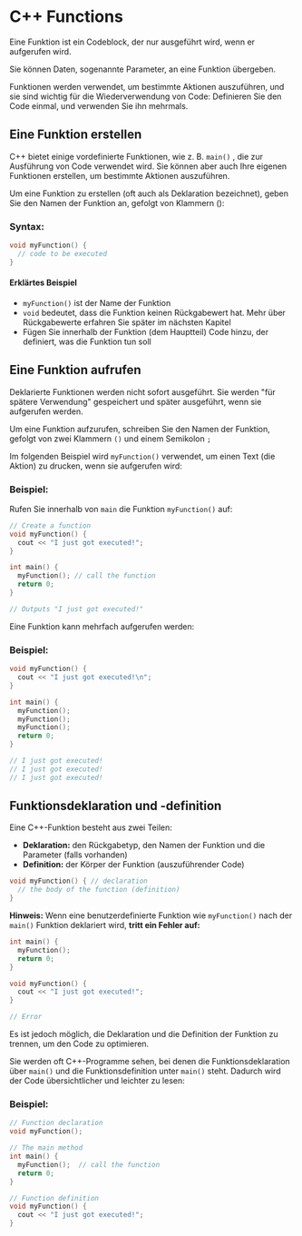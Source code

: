 # C++ Functions
Eine Funktion ist ein Codeblock, der nur ausgeführt wird, wenn er aufgerufen wird.

Sie können Daten, sogenannte Parameter, an eine Funktion übergeben.

Funktionen werden verwendet, um bestimmte Aktionen auszuführen, und sie sind wichtig für die Wiederverwendung von Code: Definieren Sie den Code einmal, und verwenden Sie ihn mehrmals.

## Eine Funktion erstellen
C++ bietet einige vordefinierte Funktionen, wie z. B. `main()` , die zur Ausführung von Code verwendet wird. Sie können aber auch Ihre eigenen Funktionen erstellen, um bestimmte Aktionen auszuführen.

Um eine Funktion zu erstellen (oft auch als Deklaration bezeichnet), geben Sie den Namen der Funktion an, gefolgt von Klammern ():
### Syntax:
```cpp
void myFunction() {
  // code to be executed
}
```

#### Erklärtes Beispiel
- `myFunction()` ist der Name der Funktion
- `void` bedeutet, dass die Funktion keinen Rückgabewert hat. Mehr über Rückgabewerte erfahren Sie später im nächsten Kapitel
- Fügen Sie innerhalb der Funktion (dem Hauptteil) Code hinzu, der definiert, was die Funktion tun soll

## Eine Funktion aufrufen
Deklarierte Funktionen werden nicht sofort ausgeführt. Sie werden "für spätere Verwendung" gespeichert und später ausgeführt, wenn sie aufgerufen werden.

Um eine Funktion aufzurufen, schreiben Sie den Namen der Funktion, gefolgt von zwei Klammern `()` und einem Semikolon `;`

Im folgenden Beispiel wird `myFunction()` verwendet, um einen Text (die Aktion) zu drucken, wenn sie aufgerufen wird:
### Beispiel:
Rufen Sie innerhalb von `main` die Funktion `myFunction()` auf:
```cpp
// Create a function
void myFunction() {
  cout << "I just got executed!";
}

int main() {
  myFunction(); // call the function
  return 0;
}

// Outputs "I just got executed!"
```
Eine Funktion kann mehrfach aufgerufen werden:
### Beispiel:
```cpp
void myFunction() {
  cout << "I just got executed!\n";
}

int main() {
  myFunction();
  myFunction();
  myFunction();
  return 0;
}

// I just got executed!
// I just got executed!
// I just got executed!
```

## Funktionsdeklaration und -definition
Eine C++-Funktion besteht aus zwei Teilen:
- **Deklaration:** den Rückgabetyp, den Namen der Funktion und die Parameter (falls vorhanden)
- **Definition:** der Körper der Funktion (auszuführender Code)

```cpp
void myFunction() { // declaration
  // the body of the function (definition)
}
```
**Hinweis:** Wenn eine benutzerdefinierte Funktion wie `myFunction()`  nach der `main()` Funktion deklariert wird, **tritt ein Fehler auf:**
```cpp
int main() {
  myFunction();
  return 0;
}

void myFunction() {
  cout << "I just got executed!";
}

// Error
```
Es ist jedoch möglich, die Deklaration und die Definition der Funktion zu trennen, um den Code zu optimieren.

Sie werden oft C++-Programme sehen, bei denen die Funktionsdeklaration über `main()` und die Funktionsdefinition unter `main()` steht. Dadurch wird der Code übersichtlicher und leichter zu lesen:
### Beispiel:
```cpp
// Function declaration
void myFunction();

// The main method
int main() {
  myFunction();  // call the function
  return 0;
}

// Function definition
void myFunction() {
  cout << "I just got executed!";
}
```
